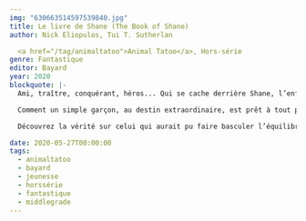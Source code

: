 ```yaml
---
img: "630663514597539840.jpg"
title: Le livre de Shane (The Book of Shane)
author: Nick Eliopulos, Tui T. Sutherlan

  <a href="/tag/animaltatoo">Animal Tatoo</a>, Hors-série
genre: Fantastique
editor: Bayard
year: 2020
blockquote: |-
  Ami, traître, conquérant, héros... Qui se cache derrière Shane, l’enfant roi du Stetriol

  Comment un simple garçon, au destin extraordinaire, est prêt à tout pour libérer son peuple

  Découvrez la vérité sur celui qui aurait pu faire basculer l’équilibre du royaume de l’Erdas.

date: 2020-05-27T00:00:00
tags:
  - animaltatoo
  - bayard
  - jeunesse
  - horssérie
  - fantastique
  - middlegrade
---
```

